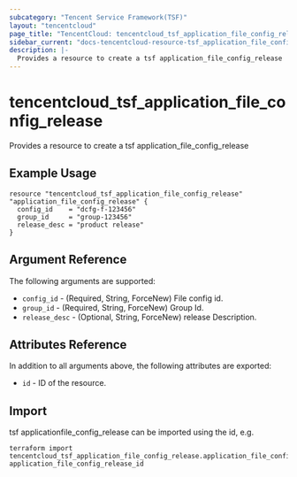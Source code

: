 ```yaml
---
subcategory: "Tencent Service Framework(TSF)"
layout: "tencentcloud"
page_title: "TencentCloud: tencentcloud_tsf_application_file_config_release"
sidebar_current: "docs-tencentcloud-resource-tsf_application_file_config_release"
description: |-
  Provides a resource to create a tsf application_file_config_release
---
```


# tencentcloud_tsf_application_file_config_release

Provides a resource to create a tsf application_file_config_release

## Example Usage

```hcl
resource "tencentcloud_tsf_application_file_config_release" "application_file_config_release" {
  config_id    = "dcfg-f-123456"
  group_id     = "group-123456"
  release_desc = "product release"
}
```

## Argument Reference

The following arguments are supported:

* `config_id` - (Required, String, ForceNew) File config id.
* `group_id` - (Required, String, ForceNew) Group Id.
* `release_desc` - (Optional, String, ForceNew) release Description.

## Attributes Reference

In addition to all arguments above, the following attributes are exported:

* `id` - ID of the resource.




## Import

tsf applicationfile_config_release can be imported using the id, e.g.

```
terraform import tencentcloud_tsf_application_file_config_release.application_file_config_release application_file_config_release_id
```

